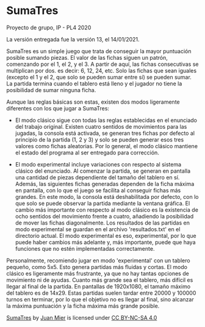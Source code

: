 # SumaTres
Proyecto de grupo, IP - PL4 2020

La versión entregada fue la versión 13, el 14/01/2021.

SumaTres es un simple juego que trata de conseguir la mayor puntuación posible
sumando piezas. El valor de las fichas siguen un patrón, comenzando por el 1,
el 2, y el 3. A partir de aquí, las fichas consecutivas se multiplican por dos.
es decir: 6, 12, 24, etc. Solo las fichas que sean iguales (excepto el 1 y el 2,
que solo se pueden sumar entre sí) se pueden sumar. La partida termina cuando el
tablero está lleno y el jugador no tiene la posibilidad de sumar ninguna ficha.

Aunque las reglas básicas son estas, existen dos modos ligeramente diferentes con
los que jugar a SumaTres:

- El modo clásico sigue con todas las reglas establecidas en el enunciado del
trabajo original. Existen cuatro sentidos de movimientos para las jugadas, la
consola está activada, se generan tres fichas por defecto al principio
de la partida (1, 2 y 3) y solo se pueden generar esos tres valores como fichas
aleatorias. Por lo general, el modo clásico mantiene el estado del programa al
ser entregado para corrección.

- El modo experimental incluye variaciones con respecto al sistema clásico del
enunciado. Al comenzar la partida, se generan en pantalla una cantidad de piezas
dependiente del tamaño del tablero en sí. Además, las siguientes fichas generadas
dependen de la ficha máxima en pantalla, con lo que el juego se facilita al conseguir
fichas más grandes. En este modo, la consola está deshabilitada por defecto,
con lo que solo se puede observar la partida mediante la ventana gráfica. El
cambio más importante con respecto al modo clásico es la existencia de ocho
sentidos del movimiento frente a cuatro, añadiendo la posibilidad de mover las fichas diagonalmente. Los resultados de las partidas en modo experimental se guardan en el archivo 'resultados.txt' en el directorio actual. El modo experimental es eso, experimental, por lo que puede haber cambios más adelante y, más importante, puede que haya funciones que no estén implementadas correctamente.

Personalmente, recomiendo jugar en modo 'experimental' con un tablero pequeño,
como 5x5. Esto genera partidas más fluidas y cortas. El modo clásico es ligeramente
más frustrante, ya que no hay tantas opciones de movimiento ni de ayudas. Cuanto
más grande sea el tablero, más difícil es llegar al final de la partida. En pantallas de 1920x1080, el tamaño máximo del tablero es de 14x29. Estas partidas suelen tardar entre 20000 y 100000 turnos en terminar, por lo que el objetivo no es llegar al final, sino alcanzar la máxima puntuación y la ficha máxima más grande posible.

<p xmlns:cc="http://creativecommons.org/ns#" xmlns:dct="http://purl.org/dc/terms/"><a property="dct:title" rel="cc:attributionURL" href="https://github.com/miermontoto/SumaTres">SumaTres</a> by <a rel="cc:attributionURL dct:creator" property="cc:attributionName" href="https://github.com/miermontoto/">Juan Mier</a> is licensed under <a href="http://creativecommons.org/licenses/by-nc-sa/4.0/?ref=chooser-v1" target="_blank" rel="license noopener noreferrer" style="display:inline-block;">CC BY-NC-SA 4.0

